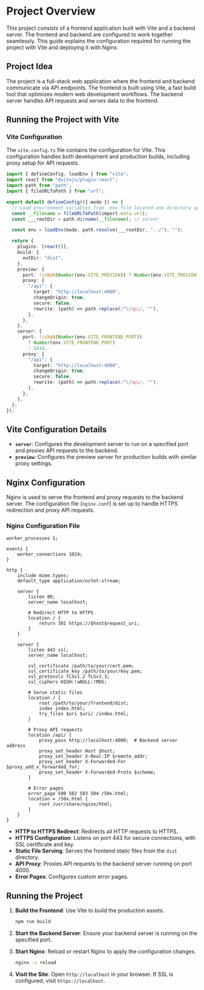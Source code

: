 # Project Overview

This project consists of a frontend application built with Vite and a backend server. The frontend and backend are configured to work together seamlessly. This guide explains the configuration required for running the project with Vite and deploying it with Nginx.

## Project Idea

The project is a full-stack web application where the frontend and backend communicate via API endpoints. The frontend is built using Vite, a fast build tool that optimizes modern web development workflows. The backend server handles API requests and serves data to the frontend.

## Running the Project with Vite

### Vite Configuration

The `vite.config.ts` file contains the configuration for Vite. This configuration handles both development and production builds, including proxy setup for API requests.

```typescript
import { defineConfig, loadEnv } from "vite";
import react from "@vitejs/plugin-react";
import path from "path";
import { fileURLToPath } from "url";

export default defineConfig(({ mode }) => {
  // Load environment variables from .env file located one directory up
  const __filename = fileURLToPath(import.meta.url);
  const ___rootDir = path.dirname(__filename); // server

  const env = loadEnv(mode, path.resolve(___rootDir, "../"), "");

  return {
    plugins: [react()],
    build: {
      outDir: "dist",
    },
    preview: {
      port: !isNaN(Number(env.VITE_PREVIEW)) ? Number(env.VITE_PREVIEW) : 5411,
      proxy: {
        "/api": {
          target: "http://localhost:4000",
          changeOrigin: true,
          secure: false,
          rewrite: (path) => path.replace(/^\/api/, ""),
        },
      },
    },
    server: {
      port: !isNaN(Number(env.VITE_FRONTEND_PORT))
        ? Number(env.VITE_FRONTEND_PORT)
        : 5414,
      proxy: {
        "/api": {
          target: "http://localhost:4000",
          changeOrigin: true,
          secure: false,
          rewrite: (path) => path.replace(/^\/api/, ""),
        },
      },
    },
  };
});
```
## Vite Configuration Details

- **`server`**: Configures the development server to run on a specified port and proxies API requests to the backend.
- **`preview`**: Configures the preview server for production builds with similar proxy settings.

## Nginx Configuration

Nginx is used to serve the frontend and proxy requests to the backend server. The configuration file (`nginx.conf`) is set up to handle HTTPS redirection and proxy API requests.

### Nginx Configuration File

```nginx
worker_processes 1;

events {
    worker_connections 1024;
}

http {
    include mime.types;
    default_type application/octet-stream;

    server {
        listen 80;
        server_name localhost;

        # Redirect HTTP to HTTPS
        location / {
            return 301 https://$host$request_uri;
        }
    }

    server {
        listen 443 ssl;
        server_name localhost;

        ssl_certificate /path/to/your/cert.pem;
        ssl_certificate_key /path/to/your/key.pem;
        ssl_protocols TLSv1.2 TLSv1.3;
        ssl_ciphers HIGH:!aNULL:!MD5;

        # Serve static files
        location / {
            root /path/to/your/frontend/dist;
            index index.html;
            try_files $uri $uri/ /index.html;
        }

        # Proxy API requests
        location /api/ {
            proxy_pass http://localhost:4000;  # Backend server address
            proxy_set_header Host $host;
            proxy_set_header X-Real-IP $remote_addr;
            proxy_set_header X-Forwarded-For $proxy_add_x_forwarded_for;
            proxy_set_header X-Forwarded-Proto $scheme;
        }

        # Error pages
        error_page 500 502 503 504 /50x.html;
        location = /50x.html {
            root /usr/share/nginx/html;
        }
    }
}
```
- **HTTP to HTTPS Redirect**: Redirects all HTTP requests to HTTPS.
- **HTTPS Configuration**: Listens on port 443 for secure connections, with SSL certificate and key.
- **Static File Serving**: Serves the frontend static files from the `dist` directory.
- **API Proxy**: Proxies API requests to the backend server running on port 4000.
- **Error Pages**: Configures custom error pages.

## Running the Project

1. **Build the Frontend**: Use Vite to build the production assets.

    ```bash
    npm run build
    ```

2. **Start the Backend Server**: Ensure your backend server is running on the specified port.

3. **Start Nginx**: Reload or restart Nginx to apply the configuration changes.

    ```bash
    nginx -s reload
    ```

4. **Visit the Site**: Open `http://localhost` in your browser. If SSL is configured, visit `https://localhost`.

